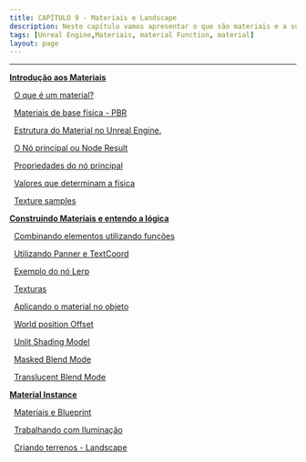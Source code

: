 ```yaml
---
title: CAPÍTULO 9 - Materiais e Landscape
description: Neste capítulo vamos apresentar o que são materiais e a sua estrutura.
tags: [Unreal Engine,Materiais, material Function, material]
layout: page
---
```


***

[**Introdução aos Materiais**](materiais_e_landscape/unreal_engine_material_introducao_aos_materiais.html)

&nbsp;&nbsp;[O que é um material?](materiais_e_landscape/unreal_engine_material_introducao_aos_materiais.html#o-que-é-um-material)

&nbsp;&nbsp;[Materiais de base física - PBR](materiais_e_landscape/unreal_engine_material_introducao_aos_materiais#911-materiais-de-base-física---pbr)

&nbsp;&nbsp;[Estrutura do Material no Unreal Engine.](materiais_e_landscape/unreal_engine_material_introducao_aos_materiais#911-estrutura-do-material-no-unreal-engine)

&nbsp;&nbsp;[O Nó principal ou Node Result](materiais_e_landscape/unreal_engine_material_introducao_aos_materiais#913-o-n--principal-ou-node-result)

&nbsp;&nbsp;[Propriedades do nó principal](materiais_e_landscape/unreal_engine_material_introducao_aos_materiais#912-propriedades-do-n--principal)

&nbsp;&nbsp;[Valores que determinam a física](materiais_e_landscape/unreal_engine_material_introducao_aos_materiais#915-valores-que-determinam-a-f-sica)

&nbsp;&nbsp;[Texture samples](materiais_e_landscape/unreal_engine_material_introducao_aos_materiais#916-texture-samples)

[**Construindo Materiais e entendo a lógica**](materiais_e_landscape/unreal_engine_material_construindo_materiais_entendendo_a_logica.html)


&nbsp;&nbsp;[Combinando elementos utilizando funções](materiais_e_landscape/unreal_engine_material_construindo_materiais_entendendo_a_logica.html#combinando-elementos-utilizando-funções)

&nbsp;&nbsp;[Utilizando Panner e TextCoord](materiais_e_landscape/unreal_engine_material_construindo_materiais_entendendo_a_logica.html#utilizando-panner-e-textcoord)

&nbsp;&nbsp;[Exemplo do nó Lerp](materiais_e_landscape/unreal_engine_material_construindo_materiais_entendendo_a_logica.html#exemplo-do-nó-lerp)

&nbsp;&nbsp;[Texturas](materiais_e_landscape/unreal_engine_material_construindo_materiais_entendendo_a_logica.html#texturas)

&nbsp;&nbsp;[Aplicando o material no objeto](materiais_e_landscape/unreal_engine_material_construindo_materiais_entendendo_a_logica.html#aplicando-o-material-no-objeto)

&nbsp;&nbsp;[World position Offset](materiais_e_landscape/unreal_engine_material_construindo_materiais_entendendo_a_logica.html#world-position-offset)

&nbsp;&nbsp;[Unlit Shading Model](materiais_e_landscape/unreal_engine_material_construindo_materiais_entendendo_a_logica.html#unlit-shading-model)

&nbsp;&nbsp;[Masked Blend Mode](materiais_e_landscape/unreal_engine_material_construindo_materiais_entendendo_a_logica.html#masked-blend-mode)

&nbsp;&nbsp;[Translucent Blend Mode](materiais_e_landscape/#translucent-blend-mode)

[**Material Instance**](materiais_e_landscape/unreal_engine_material_instance.html)

&nbsp;&nbsp;[Materiais e Blueprint](materiais_e_landscape/unreal_engine_material_blueprint.html)

&nbsp;&nbsp;[Trabalhando com Iluminação](materiais_e_landscape/iluminacao.html)

&nbsp;&nbsp;[Criando terrenos - Landscape](materiais_e_landscape/landscape.html)  